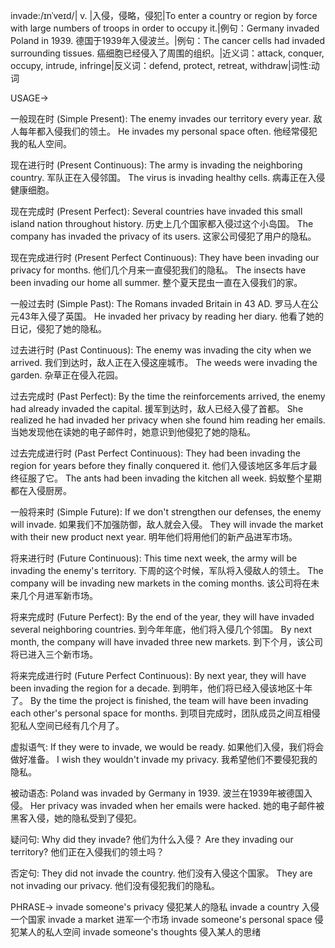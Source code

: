 invade:/ɪnˈveɪd/| v. |入侵，侵略，侵犯|To enter a country or region by force with large numbers of troops in order to occupy it.|例句：Germany invaded Poland in 1939. 德国于1939年入侵波兰。|例句：The cancer cells had invaded surrounding tissues. 癌细胞已经侵入了周围的组织。|近义词：attack, conquer, occupy, intrude, infringe|反义词：defend, protect, retreat, withdraw|词性:动词

USAGE->

一般现在时 (Simple Present):
The enemy invades our territory every year. 敌人每年都入侵我们的领土。
He invades my personal space often. 他经常侵犯我的私人空间。

现在进行时 (Present Continuous):
The army is invading the neighboring country. 军队正在入侵邻国。
The virus is invading healthy cells. 病毒正在入侵健康细胞。

现在完成时 (Present Perfect):
Several countries have invaded this small island nation throughout history. 历史上几个国家都入侵过这个小岛国。
The company has invaded the privacy of its users. 这家公司侵犯了用户的隐私。

现在完成进行时 (Present Perfect Continuous):
They have been invading our privacy for months. 他们几个月来一直侵犯我们的隐私。
The insects have been invading our home all summer.  整个夏天昆虫一直在入侵我们的家。

一般过去时 (Simple Past):
The Romans invaded Britain in 43 AD. 罗马人在公元43年入侵了英国。
He invaded her privacy by reading her diary. 他看了她的日记，侵犯了她的隐私。

过去进行时 (Past Continuous):
The enemy was invading the city when we arrived. 我们到达时，敌人正在入侵这座城市。
The weeds were invading the garden. 杂草正在侵入花园。

过去完成时 (Past Perfect):
By the time the reinforcements arrived, the enemy had already invaded the capital.  援军到达时，敌人已经入侵了首都。
She realized he had invaded her privacy when she found him reading her emails. 当她发现他在读她的电子邮件时，她意识到他侵犯了她的隐私。

过去完成进行时 (Past Perfect Continuous):
They had been invading the region for years before they finally conquered it.  他们入侵该地区多年后才最终征服了它。
The ants had been invading the kitchen all week.  蚂蚁整个星期都在入侵厨房。

一般将来时 (Simple Future):
If we don't strengthen our defenses, the enemy will invade. 如果我们不加强防御，敌人就会入侵。
They will invade the market with their new product next year.  明年他们将用他们的新产品进军市场。


将来进行时 (Future Continuous):
This time next week, the army will be invading the enemy's territory.  下周的这个时候，军队将入侵敌人的领土。
The company will be invading new markets in the coming months.  该公司将在未来几个月进军新市场。


将来完成时 (Future Perfect):
By the end of the year, they will have invaded several neighboring countries. 到今年年底，他们将入侵几个邻国。
By next month, the company will have invaded three new markets.  到下个月，该公司将已进入三个新市场。

将来完成进行时 (Future Perfect Continuous):
By next year, they will have been invading the region for a decade. 到明年，他们将已经入侵该地区十年了。
By the time the project is finished, the team will have been invading each other's personal space for months.  到项目完成时，团队成员之间互相侵犯私人空间已经有几个月了。


虚拟语气:
If they were to invade, we would be ready. 如果他们入侵，我们将会做好准备。
I wish they wouldn't invade my privacy. 我希望他们不要侵犯我的隐私。

被动语态:
Poland was invaded by Germany in 1939.  波兰在1939年被德国入侵。
Her privacy was invaded when her emails were hacked.  她的电子邮件被黑客入侵，她的隐私受到了侵犯。


疑问句:
Why did they invade?  他们为什么入侵？
Are they invading our territory?  他们正在入侵我们的领土吗？


否定句:
They did not invade the country.  他们没有入侵这个国家。
They are not invading our privacy.  他们没有侵犯我们的隐私。

PHRASE->
invade someone's privacy 侵犯某人的隐私
invade a country 入侵一个国家
invade a market  进军一个市场
invade someone's personal space 侵犯某人的私人空间
invade someone's thoughts  侵入某人的思绪
